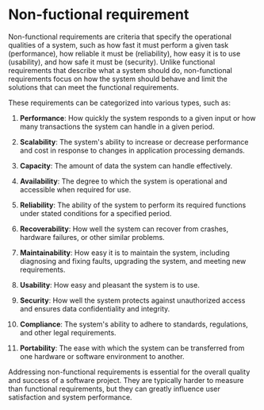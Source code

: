 # Non-fuctional requirement

Non-functional requirements are criteria that specify the operational qualities of a system, such as how fast it must perform a given task (performance), how reliable it must be (reliability), how easy it is to use (usability), and how safe it must be (security). Unlike functional requirements that describe what a system should do, non-functional requirements focus on how the system should behave and limit the solutions that can meet the functional requirements.

These requirements can be categorized into various types, such as:

1. **Performance**: How quickly the system responds to a given input or how many transactions the system can handle in a given period.

2. **Scalability**: The system's ability to increase or decrease performance and cost in response to changes in application processing demands.

3. **Capacity**: The amount of data the system can handle effectively.

4. **Availability**: The degree to which the system is operational and accessible when required for use.

5. **Reliability**: The ability of the system to perform its required functions under stated conditions for a specified period.

6. **Recoverability**: How well the system can recover from crashes, hardware failures, or other similar problems.

7. **Maintainability**: How easy it is to maintain the system, including diagnosing and fixing faults, upgrading the system, and meeting new requirements.

8. **Usability**: How easy and pleasant the system is to use.

9. **Security**: How well the system protects against unauthorized access and ensures data confidentiality and integrity.

10. **Compliance**: The system's ability to adhere to standards, regulations, and other legal requirements.

11. **Portability**: The ease with which the system can be transferred from one hardware or software environment to another.

Addressing non-functional requirements is essential for the overall quality and success of a software project. They are typically harder to measure than functional requirements, but they can greatly influence user satisfaction and system performance.